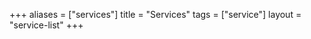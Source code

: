 +++
    aliases = ["services"]
    title = "Services"
    tags = ["service"]
    layout = "service-list"
+++